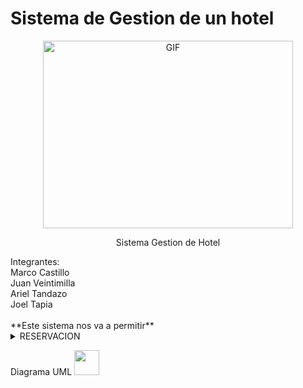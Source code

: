 # Sistema de Gestion de un hotel
<div align="center">
<p><img src="https://github.com/145548109/Sistema-gestion-hotel/assets/166523628/39f576b9-2c23-4f04-bddf-7bf50456d1cc" alt="GIF" width="400" height="300"></p><p><a<br>

Sistema Gestion de Hotel<br>
<div align="left">
Integrantes:<br>
<summary>Marco Castillo
<summary>Juan Veintimilla 
<summary>Ariel Tandazo 
<summary>Joel Tapia<br>
<br>
**Este sistema nos va a permitir**
  <br>
<details><summary>RESERVACION</summary>
  <summary>Preguntar cuantas personas se van a hospedar
  <summary>Verificar si hay la capacidad para hospedarlos
  <summary>Cheking (cuando ingreasmos al hotel) y chekout(cuando salimos del hotel  
</details>

Diagrama UML 
<img src="https://i.gifer.com/NKM.gif" width="40px"></summary>
 
  
